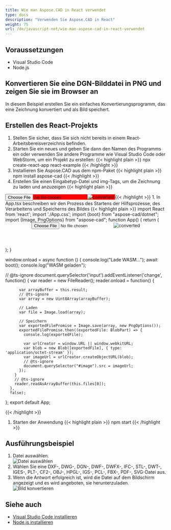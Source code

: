 ```yaml
---
title: Wie man Aspose.CAD in React verwendet
type: docs
description: "Verwenden Sie Aspose.CAD in React"
weight: 75
url: /de/javascript-net/wie-man-aspose-cad-in-react-verwendet
---
```


## Voraussetzungen
- Visual Studio Code
- Node.js

## Konvertieren Sie eine DGN-Bilddatei in PNG und zeigen Sie sie im Browser an

In diesem Beispiel erstellen Sie ein einfaches Konvertierungsprogramm, das eine Zeichnung konvertiert und als Bild speichert.

## Erstellen des React-Projekts

1. Stellen Sie sicher, dass Sie sich nicht bereits in einem React-Arbeitsbereisverzeichnis befinden.
1. Starten Sie ein neues und geben Sie dann den Namen des Programms ein oder verwenden Sie andere Programme wie Visual Studio Code oder WebStorm, um ein Projekt zu erstellen:
{{< highlight plain >}}
npx create-react-app react-example
{{< /highlight >}}
1. Installieren Sie Aspose.CAD aus dem npm-Paket
{{< highlight plain >}}
npm install aspose-cad
{{< /highlight >}}
1. Erstellen Sie einen Eingabetyp-Datei und img-Tags, um die Zeichnung zu laden und anzuzeigen
{{< highlight plain >}}
<span style="background-color: red">
  <input id="file" type="file"/>
  <img alt="converted" id="image" />
</span>
{{< /highlight >}}
1. In App.tsx beschreiben wir den Prozess des Startens der Hilfsprozesse, des Verarbeitens und Speicherns des Bildes
{{< highlight plain >}}
import React from 'react';
import './App.css';
import {boot} from "aspose-cad/dotnet";
import {Image, PngOptions} from "aspose-cad";
function App() {
  return (
    <div className="App">
      <header className="App-header">
          <input id="file" type="file"/>
          <img alt="converted" id="image" />
      </header>
    </div>
  );
}

window.onload = async function () {
  console.log("Lade WASM...");
  await boot();
  console.log("WASM geladen");

  // @ts-ignore
    document.querySelector('input').addEventListener('change', function() {
        var reader = new FileReader();
        reader.onload = function() {
          
          var arrayBuffer = this.result;
          // @ts-ignore
          var array = new Uint8Array(arrayBuffer);

          // Laden
          var file = Image.load(array);

          // Speichern
          var exportedFilePromise = Image.save(array, new PngOptions());
          exportedFilePromise.then((exportedFile: BlobPart) => {
            console.log(exportedFile);

            var urlCreator = window.URL || window.webkitURL;
            var blob = new Blob([exportedFile], { type: 'application/octet-stream' });
            var imageUrl = urlCreator.createObjectURL(blob);
            // @ts-ignore
            document.querySelector("#image").src = imageUrl;
          });
        }
        // @ts-ignore
        reader.readAsArrayBuffer(this.files[0]);
      },
      false);
};
export default App;

{{< /highlight >}}
1. Starten der Anwendung
{{< highlight plain >}}
npm start
{{< /highlight >}}

## Ausführungsbeispiel

1. Datei auswählen.<br>
![Datei auswählen](choose-file.png)<br>
1. Wählen Sie eine DXF-, DWG-, DGN-, DWF-, DWFX-, IFC-, STL-, DWT-, IGES-, PLT-, CF2-, OBJ-, HPGL-, IGS-, PCL-, FBX-, PDF-, SVG-Datei aus.
1. Wenn die Antwort erfolgreich ist, wird die Datei auf dem Bildschirm angezeigt und es wird angeboten, sie herunterzuladen.<br>
![Bild konvertieren](convert-image.png)<br>

## Siehe auch

- [Visual Studio Code installieren](https://code.visualstudio.com/)
- [Node.js installieren](https://nodejs.org/en/)
